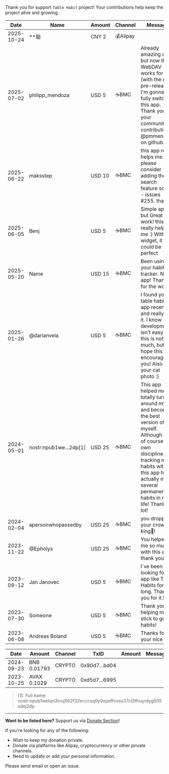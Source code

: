 <!-- markdownlint-disable no-inline-html first-line-heading -->

Thank you for support `Table Habit` project!
Your contributions help keep the project alive and growing.

| Date       | Name                   | Amount | Channel | Message                                                                                                                                                                                                                                 |
| ---------- | ---------------------- | ------ | ------- | --------------------------------------------------------------------------------------------------------------------------------------------------------------------------------------------------------------------------------------- |
| 2025-10-24 | **聪                   | CNY 2  | 💰Alipay |                                                                                                                                                                                                                                         |
| 2025-07-02 | philipp_mendoza        | USD 5  | ☕BMC    | Already amazing app but now that WebDAV works for me (with the new pre-release) I'm gonna fully switch to this app.<br/>Thank you for your community contribution!!<br/>@pmmendoza on github.                                           |
| 2025-06-22 | maksstep               | USD 10 | ☕BMC    | this app really helps me. please consider adding the search feature soon - issues #255. thanks                                                                                                                                          |
| 2025-06-05 | Benj                   | USD 5  | ☕BMC    | Simple app but Great work! this app really helps me :) With a widget, it could be perfect                                                                                                                                               |
| 2025-05-20 | Name                   | USD 15 | ☕BMC    | Been using your habit tracker. Nice app! Thanks for the work!                                                                                                                                                                           |
| 2025-01-26 | @darianvela            | USD 5  | ☕BMC    | I found your table habit app recently and really like it. I know development isn't easy and this is not much, but I hope this encourages you! Also I like your cat photo :)                                                             |
| 2024-05-01 | nostr:npub1we...2dp[1] | USD 25 | ☕BMC    | This app helped me totally turn around my life and become the best version of myself. Although it is of course my own discipline, tracking my habits with this app has actually made several permanent habits in my life! Thanks a lot! |
| 2024-02-04 | apersonwhopassedby     | USD 25 | ☕BMC    | you dropped your crown king👑!                                                                                                                                                                                                           |
| 2023-11-22 | @Epholys               | USD 25 | ☕BMC    | You helped me so much with this app, thank you!                                                                                                                                                                                         |
| 2023-09-12 | Jan Janovec            | USD 5  | ☕BMC    | I`ve been looking for app like Table Habits for so long. Thank you for it.!                                                                                                                                                             |
| 2023-07-30 | Someone                | USD 5  | ☕BMC    | Thank you for helping me stick to good habits!                                                                                                                                                                                          |
| 2023-06-08 | Andreas Boland         | USD 5  | ☕BMC    | Thanks for your nice app!                                                                                                                                                                                                               |

| Date       | Amount      | Channel | TxID          | Amount | Message |
| ---------- | ----------- | ------- | ------------- | ------ | ------- |
| 2024-09-23 | BNB 0.01793 | CRYPTO  | 0x90d7...bd04 |        |         |
| 2023-10-25 | AVAX 0.1029 | CRYPTO  | 0xd5d7...6995 |        |         |

> [1]: Full name: nostr:npub1wetqn3lvuj562f32ecccsq0y0xpeffvssu37cl2tfruyrdyg505sdej2dp

---

**Want to be listed here?** Support us via [Donate Section](https://github.com/FriesI23/mhabit#donate)!

If you're looking for any of the following:

- Wish to keep my donation private.
- Donate via platforms like Alipay, cryptocurrency or other private channels.
- Need to update or add your personal information.

Please send email or open an issue.
